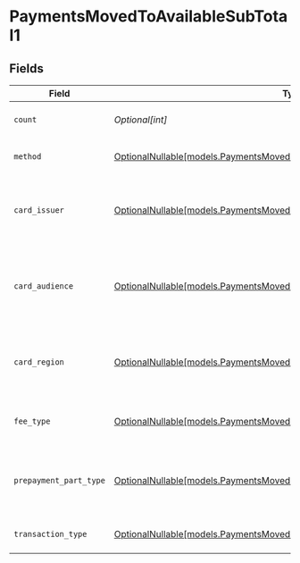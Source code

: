 # PaymentsMovedToAvailableSubTotal1


## Fields

| Field                                                                                                                                            | Type                                                                                                                                             | Required                                                                                                                                         | Description                                                                                                                                      | Example                                                                                                                                          |
| ------------------------------------------------------------------------------------------------------------------------------------------------ | ------------------------------------------------------------------------------------------------------------------------------------------------ | ------------------------------------------------------------------------------------------------------------------------------------------------ | ------------------------------------------------------------------------------------------------------------------------------------------------ | ------------------------------------------------------------------------------------------------------------------------------------------------ |
| `count`                                                                                                                                          | *Optional[int]*                                                                                                                                  | :heavy_minus_sign:                                                                                                                               | Number of transactions of this type                                                                                                              | 50                                                                                                                                               |
| `method`                                                                                                                                         | [OptionalNullable[models.PaymentsMovedToAvailableSubTotalMethod1]](../models/paymentsmovedtoavailablesubtotalmethod1.md)                         | :heavy_minus_sign:                                                                                                                               | Payment type of the transactions                                                                                                                 | creditcard                                                                                                                                       |
| `card_issuer`                                                                                                                                    | [OptionalNullable[models.PaymentsMovedToAvailableSubTotalCardIssuer1]](../models/paymentsmovedtoavailablesubtotalcardissuer1.md)                 | :heavy_minus_sign:                                                                                                                               | In case of payments transactions with card, the card issuer will be available                                                                    | amex                                                                                                                                             |
| `card_audience`                                                                                                                                  | [OptionalNullable[models.PaymentsMovedToAvailableSubTotalCardAudience1]](../models/paymentsmovedtoavailablesubtotalcardaudience1.md)             | :heavy_minus_sign:                                                                                                                               | In case of payments trnsactions with card, the card audience will be available.                                                                  | other                                                                                                                                            |
| `card_region`                                                                                                                                    | [OptionalNullable[models.PaymentsMovedToAvailableSubTotalCardRegion1]](../models/paymentsmovedtoavailablesubtotalcardregion1.md)                 | :heavy_minus_sign:                                                                                                                               | In case of payments transactions with card, the card region will be available.                                                                   | domestic                                                                                                                                         |
| `fee_type`                                                                                                                                       | [OptionalNullable[models.PaymentsMovedToAvailableSubTotalFeeType1]](../models/paymentsmovedtoavailablesubtotalfeetype1.md)                       | :heavy_minus_sign:                                                                                                                               | Present when the transaction represents a fee.                                                                                                   | payment-fee                                                                                                                                      |
| `prepayment_part_type`                                                                                                                           | [OptionalNullable[models.PaymentsMovedToAvailableSubTotalPrepaymentPartType1]](../models/paymentsmovedtoavailablesubtotalprepaymentparttype1.md) | :heavy_minus_sign:                                                                                                                               | Prepayment part: fee itself, reimbursement, discount, VAT or rounding compensation.                                                              | fee                                                                                                                                              |
| `transaction_type`                                                                                                                               | [OptionalNullable[models.PaymentsMovedToAvailableSubTotalTransactionType1]](../models/paymentsmovedtoavailablesubtotaltransactiontype1.md)       | :heavy_minus_sign:                                                                                                                               | Represents the transaction type                                                                                                                  | payment                                                                                                                                          |